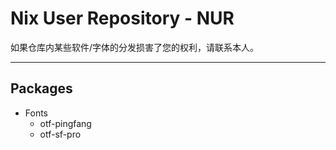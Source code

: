 # Nix User Repository - NUR

如果仓库内某些软件/字体的分发损害了您的权利，请联系本人。

---

## Packages

- Fonts
  - otf-pingfang
  - otf-sf-pro

